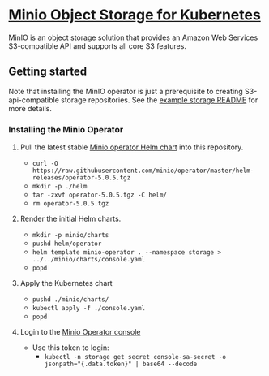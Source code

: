 
# [Minio Object Storage for Kubernetes](https://min.io/docs/minio/kubernetes/upstream/index.html)

MinIO is an object storage solution that provides an Amazon Web Services S3-compatible API and supports all core S3 features.

## Getting started

Note that installing the MinIO operator is just a prerequisite to creating S3-api-compatible storage repositories. See the [example storage README](/operations-examples/example-storage/README.md) for more details.

### Installing the Minio Operator

1. Pull the latest stable [Minio operator Helm chart](https://min.io/docs/minio/kubernetes/upstream/operations/install-deploy-manage/deploy-operator-helm.html#install-operator) into this repository.
    - `curl -O https://raw.githubusercontent.com/minio/operator/master/helm-releases/operator-5.0.5.tgz`
    - `mkdir -p ./helm`
    - `tar -zxvf operator-5.0.5.tgz -C helm/`
    - `rm operator-5.0.5.tgz`

2. Render the initial Helm charts.
    - `mkdir -p minio/charts`
    - `pushd helm/operator`
    - `helm template minio-operator . --namespace storage > ../../minio/charts/console.yaml`
    - `popd`

3. Apply the Kubernetes chart
    - `pushd ./minio/charts/`
    - `kubectl apply -f ./console.yaml`
    - `popd`

4. Login to the [Minio Operator console](http://localhost:9090/)
    - Use this token to login:
        - `kubectl -n storage get secret console-sa-secret -o jsonpath="{.data.token}" | base64 --decode`

